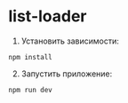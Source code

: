 # list-loader

1. Установить зависимости: 
```
npm install
```
2. Запустить приложение: 
```
npm run dev
```
